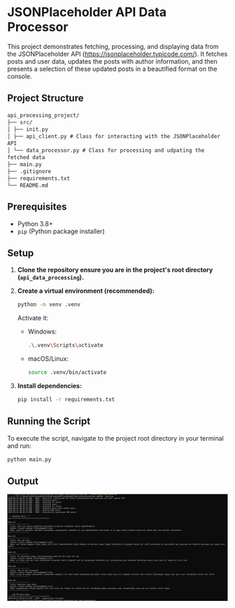 # JSONPlaceholder API Data Processor

This project demonstrates fetching, processing, and displaying data from the JSONPlaceholder API (https://jsonplaceholder.typicode.com/). It fetches posts and user data, updates the posts with author information, and then presents a selection of these updated posts in a beautified format on the console.

## Project Structure

```
api_processing_project/
├── src/
│ ├── init.py
│ ├── api_client.py # Class for interacting with the JSONPlaceholder API
│ └── data_processor.py # Class for processing and udpating the fetched data
├── main.py
├── .gitignore
├── requirements.txt
└── README.md
```

## Prerequisites

- Python 3.8+
- `pip` (Python package installer)

## Setup

1.  **Clone the repository ensure you are in the project's root directory (`api_data_processing`).**

2.  **Create a virtual environment (recommended):**

    ```bash
    python -m venv .venv
    ```

    Activate it:

    - Windows:
      ```bash
      .\.venv\Scripts\activate
      ```
    - macOS/Linux:
      ```bash
      source .venv/bin/activate
      ```

3.  **Install dependencies:**

    ```bash
    pip install -r requirements.txt
    ```

## Running the Script

To execute the script, navigate to the project root directory in your terminal and run:

```bash
python main.py
```

## Output

![](https://github.com/abhi245y/SequoiaAT-SDET-assignment/blob/main/api_data_processing/output.png)
